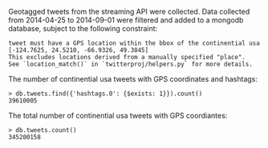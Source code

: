 Geotagged tweets from the streaming API were collected. Data collected from 
2014-04-25 to 2014-09-01 were filtered and added to a mongodb database,
subject to the following constraint:

    tweet must have a GPS location within the bbox of the continential usa
    [-124.7625, 24.5210, -66.9326, 49.3845]
    This excludes locations derived from a manually specified "place".
    See `location_match()` in `twitterproj/helpers.py` for more details.

The number of continential usa tweets with GPS coordinates and hashtags:

    > db.tweets.find({'hashtags.0': {$exists: 1}}).count()
    39610005

The total number of continential usa tweets with GPS coordiantes:

    > db.tweets.count()
    345200158
